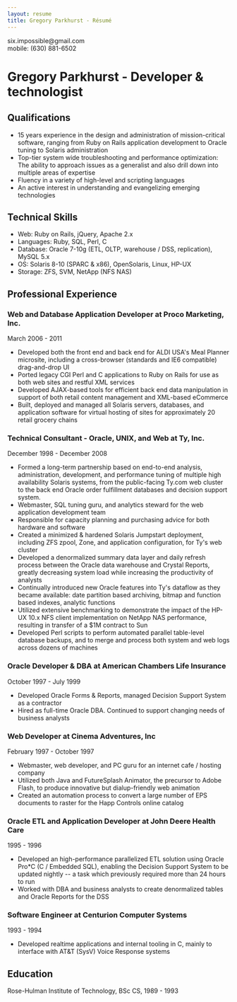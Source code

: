 ```yaml
---
layout: resume
title: Gregory Parkhurst - Résumé
---
```


<div id="contact">
  six.impossible@gmail.com<br/>
  mobile: (630) 881-6502
</div>

# Gregory Parkhurst - Developer &amp; technologist

## Qualifications

- 15 years experience in the design and administration of mission-critical software, ranging from Ruby on Rails application development to Oracle tuning to Solaris administration
- Top-tier system wide troubleshooting and performance optimization:  The ability to approach issues as a generalist and also drill down into multiple areas of expertise
- Fluency in a variety of high-level and scripting languages
- An active interest in understanding and evangelizing emerging technologies

## Technical Skills

<ul id="skillsets">
<li><span class="skillset">Web: </span> Ruby on Rails, jQuery, Apache 2.x</li>
<li><span class="skillset">Languages: </span> Ruby, SQL, Perl, C</li>
<li><span class="skillset">Database: </span> Oracle 7-10g (ETL, OLTP, warehouse / DSS, replication), MySQL 5.x</li>
<li><span class="skillset">OS: </span> Solaris 8-10 (SPARC &amp; x86), OpenSolaris, Linux, HP-UX</li>
<li><span class="skillset">Storage: </span> ZFS, SVM, NetApp (NFS NAS)</li>
</ul>

## Professional Experience

### Web and Database Application Developer at Proco Marketing, Inc.
March 2006 - 2011

- Developed both the front end and back end for ALDI USA's Meal Planner microsite, including a cross-browser (standards and IE6 compatible) drag-and-drop UI
- Ported legacy CGI Perl and C applications to Ruby on Rails for use as both web sites and restful XML services
- Developed AJAX-based tools for efficient back end data manipulation in support of both retail content management and XML-based eCommerce
- Built, deployed and managed all Solaris servers, databases, and application software for virtual hosting of sites for approximately 20 retail grocery chains

### Technical Consultant - Oracle, UNIX, and Web at Ty, Inc.
December 1998 - December 2008

- Formed a long-term partnership based on end-to-end analysis, administration, development, and performance tuning of multiple high availability Solaris systems, from the public-facing Ty.com web cluster to the back end Oracle order fulfillment databases and decision support system.
- Webmaster, SQL tuning guru, and analytics steward for the web application development team
- Responsible for capacity planning and purchasing advice for both hardware and software
- Created a minimized & hardened Solaris Jumpstart deployment, including ZFS zpool, Zone, and application configuration, for Ty's web cluster
- Developed a denormalized summary data layer and daily refresh process between the Oracle data warehouse and Crystal Reports, greatly decreasing system load while increasing the productivity of analysts
- Continually introduced new Oracle features into Ty's dataflow as they became available: date partition based archiving, bitmap and function based indexes, analytic functions
- Utilized extensive benchmarking to demonstrate the impact of the HP-UX 10.x NFS client implementation on NetApp NAS performance, resulting in transfer of a $1M contract to Sun
- Developed Perl scripts to perform automated parallel table-level database backups, and to merge and process both system and web logs across dozens of machines 

### Oracle Developer & DBA at American Chambers Life Insurance
October 1997 - July 1999

- Developed Oracle Forms & Reports, managed Decision Support System as a contractor
- Hired as full-time Oracle DBA. Continued to support changing needs of business analysts 

### Web Developer at Cinema Adventures, Inc
February 1997 - October 1997

- Webmaster, web developer, and PC guru for an internet cafe / hosting company
- Utilized both Java and FutureSplash Animator, the precursor to Adobe Flash, to produce innovative but dialup-friendly web animation
- Created an automation process to convert a large number of EPS documents to raster for the Happ Controls online catalog 

### Oracle ETL and Application Developer at John Deere Health Care
1995 - 1996

- Developed an high-performance parallelized ETL solution using Oracle Pro\*C (C / Embedded SQL), enabling the Decision Support System to be updated nightly -- a task which previously required more than 24 hours to run
- Worked with DBA and business analysts to create denormalized tables and Oracle Reports for the DSS 

### Software Engineer at Centurion Computer Systems
1993 - 1994

- Developed realtime applications and internal tooling in C, mainly to interface with AT&T (SysV) Voice Response systems 

## Education

Rose-Hulman Institute of Technology, BSc CS, 1989 - 1993
